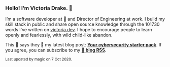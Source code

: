 ### Hello! I’m Victoria Drake. 👋

I’m a software developer at 💜 and Director of Engineering at work. I build my skill stack in public and share open source knowledge through the 101730 words I’ve written on [victoria.dev](https://victoria.dev). I hope to encourage people to learn openly and fearlessly, with wild child-like abandon.

This 🐹 says they 🤷 my latest blog post: **[Your cybersecurity starter pack](https://victoria.dev/blog/your-cybersecurity-starter-pack/)**. If you agree, you can subscribe to my [📡 **blog RSS**](https://victoria.dev/index.xml).

<sub>Last updated by magic on 7 Oct 2020.</sub>
